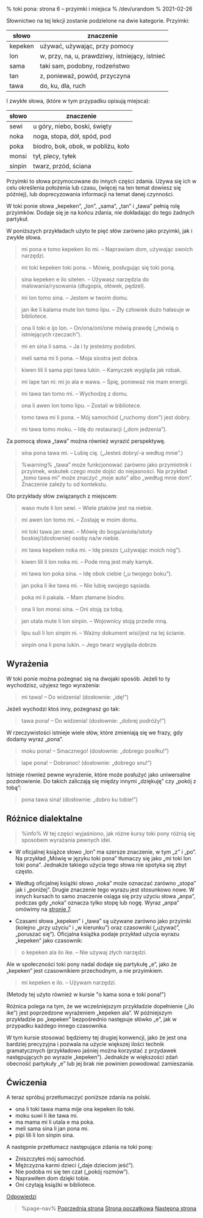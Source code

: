 % toki pona: strona 6 – przyimki i miejsca
% /dev/urandom
% 2021-02-26

Słownictwo na tej lekcji zostanie podzielone na dwie kategorie. Przyimki:

| słowo | znaczenie |
|----|----|
| kepeken | używać, używając, przy pomocy |
| lon | w, przy, na, u, prawdziwy, istniejący, istnieć |
| sama | taki sam, podobny, rodzeństwo |
| tan | z, ponieważ, powód, przyczyna |
| tawa | do, ku, dla, ruch |

I zwykłe słowa, (które w tym przypadku opisują miejsca):

| słowo | znaczenie |
|----|----|
| sewi | u góry, niebo, boski, święty |
| noka | noga, stopa, dół, spód, pod |
| poka | biodro, bok, obok, w pobliżu, koło |
| monsi | tył, plecy, tyłek |
| sinpin | twarz, przód, ściana |

Przyimki to słowa przymocowane do innych części zdania. Używa się ich
w celu określenia położenia lub czasu, (więcej na ten temat dowiesz
się później), lub doprecyzowania informacji na temat danej czynności.

W toki ponie słowa „kepeken”, „lon”, „sama”, „tan” i „tawa” pełnią rolę
przyimków. Dodaje się je na końcu zdania, nie dokładając do tego żadnych
partykuł.

W poniższych przykładach użyto te pięć słów zarówno jako przyimki,
jak i zwykłe słowa.

> mi pona e tomo kepeken ilo mi. – Naprawiam dom, używając swoich narzędzi.

> mi toki kepeken toki pona. – Mówię, posługując się toki poną.

> sina kepeken e ilo sitelen. – Używasz narzędzia do malowania/rysowania
> (długopis, ołówek, pędzel).

> mi lon tomo sina. – Jestem w twoim domu.

> jan ike li kalama mute lon tomo lipu. – Zły człowiek dużo hałasuje
> w bibliotece.

> ona li toki e ijo lon. – On/ona/oni/one mówią prawdę („mówią o istniejących
> rzeczach”).

> mi en sina li sama. – Ja i ty jesteśmy podobni.

> meli sama mi li pona. – Moja siostra jest dobra.

> kiwen lili li sama pipi tawa lukin. – Kamyczek wygląda jak robak.

> mi lape tan ni: mi jo ala e wawa. – Śpię, ponieważ nie mam energii.

> mi tawa tan tomo mi. – Wychodzę z domu.

> ona li awen lon tomo lipu. – Zostali w bibliotece.

> tomo tawa mi li pona. – Mój samochód („ruchomy dom”) jest dobry.

> mi tawa tomo moku. – Idę do restauracji („dom jedzenia”).

Za pomocą słowa „tawa” można również wyrazić perspektywę.

> sina pona tawa mi. – Lubię cię. („Jesteś dobry/-a według mnie”.)

> %warning%
> „tawa” może funkcjonować zarówno jako przymiotnik i przyimek, wskutek
czego może dojść do niejasności. Na przykład „tomo tawa mi” może znaczyć
„moje auto” albo „według mnie dom”. Znaczenie zależy tu od kontekstu.

Oto przykłady słów związanych z miejscem:

> waso mute li lon sewi. – Wiele ptaków jest na niebie.

> mi awen lon tomo mi. – Zostaję w moim domu.

> mi toki tawa jan sewi. – Mówię do boga/anioła/istoty boskiej/(dosłownie) osoby na/w niebie.

> mi tawa kepeken noka mi. – Idę pieszo („używając moich nóg”).

> kiwen lili li lon noka mi. – Pode mną jest mały kamyk.

> mi tawa lon poka sina. – Idę obok ciebie („u twojego boku”).

> jan poka li ike tawa mi. – Nie lubię swojego sąsiada.

> poka mi li pakala. – Mam złamane biodro.

> ona li lon monsi sina. – Oni stoją za tobą.

> jan utala mute li lon sinpin. – Wojownicy stoją przede mną.

> lipu suli li lon sinpin ni. – Ważny dokument wisi/jest na tej ścianie.

> sinpin ona li pona lukin. – Jego twarz wygląda dobrze.

## Wyrażenia

W toki ponie można pożegnać się na dwojaki sposób. Jeżeli to ty wychodzisz,
użyjesz tego wyrażenia:

> mi tawa! – Do widzenia! (dosłownie: „idę!”)

Jeżeli wychodzi ktoś inny, pożegnasz go tak:

> tawa pona! – Do widzenia! (dosłownie: „dobrej podróży!”)

W rzeczywistości istnieje wiele słów, które zmieniają się we frazy,
gdy dodamy wyraz „pona”.

> moku pona! – Smacznego! (dosłownie: „dobrego posiłku!”)

> lape pona! – Dobranoc! (dosłownie: „dobrego snu!”)

Istnieje również pewne wyrażenie, które może posłużyć jako uniwersalne
pozdrowienie. Do takich zaliczają się między innymi „dziękuję” czy
„pokój z tobą”:

> pona tawa sina! (dosłownie: „dobro ku tobie!”)

## Różnice dialektalne

> %info%
> W tej części wyjaśniono, jak różne kursy toki pony różnią się
> sposobem wyrażania pewnych idei.

* W oficjalnej książce słowo „lon” ma szersze znaczenie, w tym „z” i „po”.
Na przykład „Mówię w języku toki pona” tłumaczy się jako „mi toki lon toki pona”.
Jednakże takiego użycia tego słowa nie spotyka się zbyt często.

* Według oficjalnej książki słowo „noka” może oznaczać zarówno „stopa” jak i
„poniżej”. Drugie znaczenie tego wyrazu jest stosunkowo nowe. W innych kursach
to samo znaczenie osiąga się przy użyciu słowa „anpa”, podczas gdy „noka”
oznacza tylko stopę lub nogę. Wyraz „anpa” omówimy na [stronie 7](pl/7).

* Czasami słowa „kepeken” i „tawa” są używane zarówno jako przyimki (kolejno
„przy użyciu” i „w kierunku”) oraz czasowniki („używać”, „poruszać się”).
Oficjalna książka podaje przykład użycia wyrazu „kepeken” jako czasownik:

> o kepeken ala ilo ike. – Nie używaj złych narzędzi.

Ale w społeczności toki pony nadal dodaje się partykułę „e”, jako że „kepeken”
jest czasownikiem przechodnym, a nie przyimkiem.

> mi kepeken e ilo. – Używam narzędzi.

(Metody tej użyto również w kursie "o kama sona e toki pona!")

Różnica polega na tym, że we wcześniejszym przykładzie dopełnienie („ilo ike”)
jest poprzedzone wyrażeniem „kepeken ala”. W późniejszym przykładzie po „kepeken”
bezpośrednio następuje słówko „e”, jak w przypadku każdego innego czasownika.

W tym kursie stosować będziemy tej drugiej konwencji, jako że jest ona bardziej
precyzyjna i pozwala na użycie większej ilości technik gramatycznych (przykładowo
jaśniej można korzystać z przydawek następujących po wyrazie „kepeken”).
Jednakże w większości zdań obecność partykuły „e” lub jej brak nie powinien
powodować zamieszania.

## Ćwiczenia

A teraz spróbuj przetłumaczyć poniższe zdania na polski.

* ona li toki tawa mama mije ona kepeken ilo toki.
* moku suwi li ike tawa mi.
* ma mama mi li utala e ma poka.
* meli sama sina li jan pona mi.
* pipi lili li lon sinpin sina.

A następnie przetłumacz następujące zdania na toki ponę:

* Zniszczyłeś mój samochód.
* Mężczyzna karmi dzieci („daje dzieciom jeść”).
* Nie podoba mi się ten czat („pokój rozmów”).
* Naprawiłem dom dzięki tobie.
* Oni czytają książki w bibliotece.

[Odpowiedzi](pl/answers#p6)

> %page-nav%
> [Poprzednia strona](pl/5)
> [Strona początkowa](pl)
> [Następna strona](pl/7)

